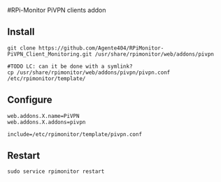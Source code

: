 #RPi-Monitor PiVPN clients addon

## Install
```shell script
git clone https://github.com/Agente404/RPiMonitor-PiVPN_Client_Monitoring.git /usr/share/rpimonitor/web/addons/pivpn

#TODO LC: can it be done with a symlink?
cp /usr/share/rpimonitor/web/addons/pivpn/pivpn.conf /etc/rpimonitor/template/
```

## Configure

```shell script
web.addons.X.name=PiVPN                                                                                                                                                    
web.addons.X.addons=pivpn                                                                                                                                                  

include=/etc/rpimonitor/template/pivpn.conf
```


## Restart
```shell script
sudo service rpimonitor restart
```
